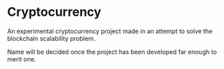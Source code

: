# Cryptocurrency
An experimental cryptocurrency project made in an attempt to solve the blockchain scalability problem.

Name will be decided once the project has been developed far enough to merit one.